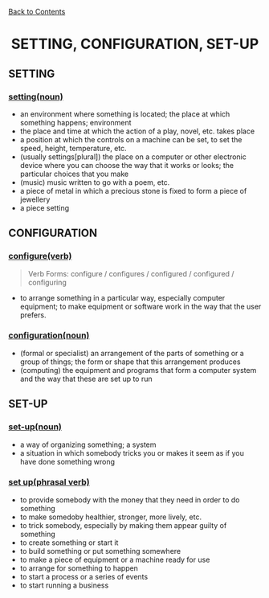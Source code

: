 ﻿[Back to Contents](../../../README.md)

<h1 style="text-align: center;">SETTING, CONFIGURATION, SET-UP</h1>

## SETTING

### [setting(noun)](https://www.oxfordlearnersdictionaries.com/definition/english/setting)
- an environment where something is located; the place at which something happens; environment
- the place and time at which the action of a play, novel, etc. takes place
- a position at which the controls on a machine can be set, to set the speed, height, temperature, etc.
- (usually settings[plural]) the place on a computer or other electronic device where you can choose the way that it works or looks; the particular choices that you make
- (music) music written to go with a poem, etc.
- a piece of metal in which a precious stone is fixed to form a piece of jewellery
- a piece setting


## CONFIGURATION

### [configure(verb)](https://www.oxfordlearnersdictionaries.com/definition/english/configure)
> Verb Forms: configure / configures / configured / configured / configuring
- to arrange something in a particular way, especially computer equipment; to make equipment or software work in the way that the user prefers.

### [configuration(noun)](https://www.oxfordlearnersdictionaries.com/definition/english/configuration)
- (formal or specialist) an arrangement of the parts of something or a group of things; the form or shape that this arrangement produces
- (computing) the equipment and programs that form a computer system and the way that these are set up to run


## SET-UP

### [set-up(noun)](https://www.oxfordlearnersdictionaries.com/definition/english/set-up_2)
- a way of organizing something; a system
- a situation in which somebody tricks you or makes it seem as if you have done something wrong

### [set up(phrasal verb)](https://www.oxfordlearnersdictionaries.com/definition/english/set-up_1)
- to provide somebody with the money that they need in order to do something
- to make somedoby healthier, stronger, more lively, etc.
- to trick somebody, especially by making them appear guilty of something
- to create something or start it
- to build something or put something somewhere
- to make a piece of equipment or a machine ready for use
- to arrange for something to happen
- to start a process or a series of events
- to start running a business
